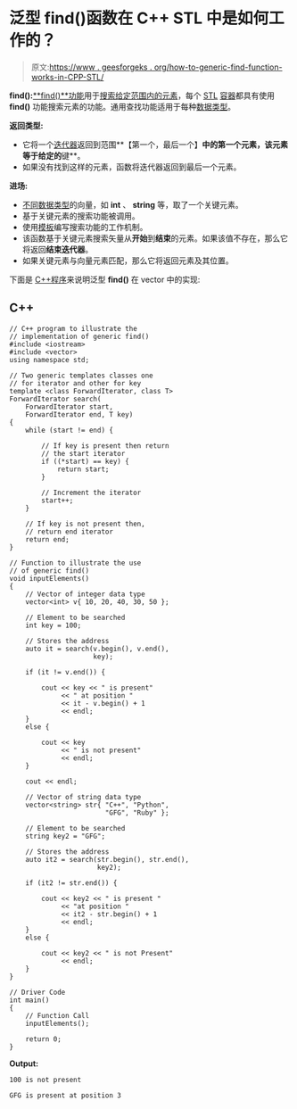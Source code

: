 # 泛型 find()函数在 C++ STL 中是如何工作的？

> 原文:[https://www . geesforgeks . org/how-to-generic-find-function-works-in-CPP-STL/](https://www.geeksforgeeks.org/how-does-generic-find-function-works-in-cpp-stl/)

**find():**[**find()**功能](https://www.geeksforgeeks.org/std-find-in-cpp/)用于[搜索给定范围内的元素](https://www.geeksforgeeks.org/searching-algorithms/)，每个 [STL](https://www.geeksforgeeks.org/the-c-standard-template-library-stl/) [容器](https://www.geeksforgeeks.org/containers-cpp-stl/)都具有使用 **find()** 功能搜索元素的功能。通用查找功能适用于每种[数据类型](https://www.geeksforgeeks.org/c-data-types/)。

**返回类型:**

*   它将一个[迭代器](https://www.geeksforgeeks.org/iterators-c-stl/)返回到范围**【第一个，最后一个】**中的第一个元素，该元素等于给定的**键**。
*   如果没有找到这样的元素，函数将迭代器返回到最后一个元素。

**进场:**

*   [不同](https://www.geeksforgeeks.org/vector-in-cpp-stl/)[数据类型](https://www.geeksforgeeks.org/c-data-types/)的向量，如 **int** 、 **string** 等，取了一个关键元素。
*   基于关键元素的搜索功能被调用。
*   使用[模板](https://www.geeksforgeeks.org/templates-cpp/)编写搜索功能的工作机制。
*   该函数基于关键元素搜索矢量从**开始**到**结束**的元素。如果该值不存在，那么它将返回**结束迭代器**。
*   如果关键元素与向量元素匹配，那么它将返回元素及其位置。

下面是 [C++程序](https://www.geeksforgeeks.org/c-plus-plus/)来说明泛型 **find()** 在 vector 中的实现:

## C++

```
// C++ program to illustrate the
// implementation of generic find()
#include <iostream>
#include <vector>
using namespace std;

// Two generic templates classes one
// for iterator and other for key
template <class ForwardIterator, class T>
ForwardIterator search(
    ForwardIterator start,
    ForwardIterator end, T key)
{
    while (start != end) {

        // If key is present then return
        // the start iterator
        if ((*start) == key) {
            return start;
        }

        // Increment the iterator
        start++;
    }

    // If key is not present then,
    // return end iterator
    return end;
}

// Function to illustrate the use
// of generic find()
void inputElements()
{
    // Vector of integer data type
    vector<int> v{ 10, 20, 40, 30, 50 };

    // Element to be searched
    int key = 100;

    // Stores the address
    auto it = search(v.begin(), v.end(),
                     key);

    if (it != v.end()) {

        cout << key << " is present"
             << " at position "
             << it - v.begin() + 1
             << endl;
    }
    else {

        cout << key
             << " is not present"
             << endl;
    }

    cout << endl;

    // Vector of string data type
    vector<string> str{ "C++", "Python",
                        "GFG", "Ruby" };

    // Element to be searched
    string key2 = "GFG";

    // Stores the address
    auto it2 = search(str.begin(), str.end(),
                      key2);

    if (it2 != str.end()) {

        cout << key2 << " is present "
             << "at position "
             << it2 - str.begin() + 1
             << endl;
    }
    else {

        cout << key2 << " is not Present"
             << endl;
    }
}

// Driver Code
int main()
{
    // Function Call
    inputElements();

    return 0;
}
```

**Output:**

```
100 is not present

GFG is present at position 3

```